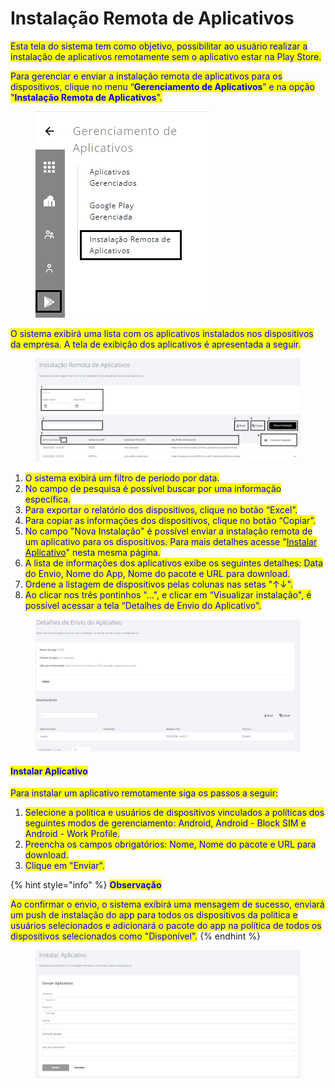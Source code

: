 # Instalação Remota de Aplicativos

<mark style="color:blue;">Esta tela do sistema tem como objetivo, possibilitar ao usuário realizar a instalação de aplicativos remotamente sem o aplicativo estar na Play Store.</mark>

<mark style="color:blue;">Para gerenciar e enviar a instalação remota de aplicativos para os dispositivos, clique no menu “</mark><mark style="color:blue;">**Gerenciamento de Aplicativos**</mark><mark style="color:blue;">” e na opção "</mark><mark style="color:blue;">**Instalação Remota de Aplicativos**</mark><mark style="color:blue;">".</mark>

<figure><img src="../../.gitbook/assets/Captura de tela 2024-04-29 140640 (1).png" alt=""><figcaption></figcaption></figure>

<mark style="color:blue;">O sistema exibirá uma lista com os aplicativos instalados nos dispositivos da empresa. A tela de exibição dos aplicativos é apresentada a seguir.</mark>

<figure><img src="../../.gitbook/assets/Captura de tela 2024-04-29 141809.png" alt=""><figcaption></figcaption></figure>

1. <mark style="color:blue;">O sistema exibirá um filtro de período por data.</mark>
2. <mark style="color:blue;">No campo de pesquisa é possível buscar por uma informação específica.</mark>
3. <mark style="color:blue;">Para exportar o relatório dos dispositivos, clique no botão “Excel”.</mark>
4. <mark style="color:blue;">Para copiar as informações dos dispositivos, clique no botão “Copiar”.</mark>
5. <mark style="color:blue;">No campo "Nova Instalação" é possível enviar a instalação remota de um aplicativo para os dispositivos. Para mais detalhes acesse "</mark>[<mark style="color:blue;">Instalar Aplicativo</mark>](instalacao-remota-de-aplicativos.md#instalar-aplicativo)<mark style="color:blue;">" nesta mesma página.</mark>
6. <mark style="color:blue;">A lista de informações dos aplicativos exibe os seguintes detalhes:  Data do Envio, Nome do App, Nome do pacote e URL para download.</mark>
7. <mark style="color:blue;">Ordene a listagem de dispositivos pelas colunas nas setas "↑↓".</mark>
8. <mark style="color:blue;">Ao clicar nos três pontinhos "...",  e clicar em  “Visualizar instalação", é possível acessar a tela “Detalhes de Envio do Aplicativo".</mark>

<figure><img src="../../.gitbook/assets/image (106).png" alt=""><figcaption></figcaption></figure>

#### <mark style="color:blue;">Instalar Aplicativo</mark>

<mark style="color:blue;">Para instalar um aplicativo remotamente siga os passos a seguir:</mark>

1. <mark style="color:blue;">Selecione a política e usuários de dispositivos vinculados a políticas dos seguintes modos de gerenciamento: Android, Android - Block SIM e Android - Work Profile.</mark>
2. <mark style="color:blue;">Preencha os campos obrigatórios: Nome, Nome do pacote e URL para download.</mark>
3. <mark style="color:blue;">Clique em "Enviar".</mark>&#x20;

{% hint style="info" %}
<mark style="color:blue;">**Observação**</mark>

<mark style="color:blue;">Ao confirmar o envio, o sistema exibirá uma mensagem de sucesso, enviará um push de instalação do app para todos os dispositivos da política e usuários selecionados e adicionará o pacote do app na política de todos os dispositivos selecionados como "Disponível".</mark>
{% endhint %}

<figure><img src="../../.gitbook/assets/image (107).png" alt=""><figcaption></figcaption></figure>
